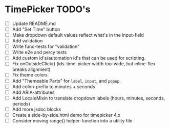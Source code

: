 # TimePicker TODO's

- [ ] Update README.md
- [ ] Add "Set Time" button
- [ ] Make dropdown default values reflect what's in the input-field
- [ ] Add validation
- [ ] Write func-tests for "validation"
- [ ] Write e2e and percy tests
- [ ] Add custom id's/automation id's that can be used for scripting. 
- [ ] Fix onOutsideClick() (ids-time-picker width too-wide, but inline-flex breaks alignment)
- [ ] Fix theme colors
- [ ] Add "Themeable Parts" for `label`, `input`, and `popup`.
- [ ] Add colon-prefix to minutes + seconds
- [ ] Add ARIA-attributes
- [ ] Add LocaleMixin to translate dropdown labels (hours, minutes, seconds, periods)
- [ ] Add more jsdoc blocks
- [ ] Create a side-by-side.html demo for timepicker 4.x
- [ ] Consider moving range() helper-function into a utility file
